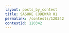 ```yaml
---
layout: posts_by_contest
title: SASUKE CODEWAR 01
permalink: /contests/120342
contestId: 120342
---
```

